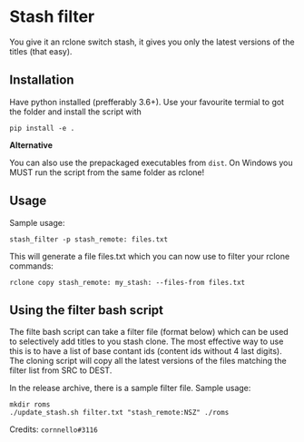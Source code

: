 # Stash filter

You give it an rclone switch stash, it gives you only the latest versions of the titles (that easy). 

## Installation
Have python installed (prefferably 3.6+). Use your favourite termial to got the folder and install the script with 

```
pip install -e .
```

**Alternative**

You can also use the prepackaged executables from `dist`. On Windows you MUST run the script from the same folder as rclone!

## Usage
Sample usage:

```
stash_filter -p stash_remote: files.txt
```

This will generate a file files.txt which you can now use to filter your rclone commands:

```
rclone copy stash_remote: my_stash: --files-from files.txt
```

## Using the filter bash script

The filte bash script can take a filter file (format below) which can be used to selectively add titles to you stash clone. The most effective way to use this is to have a list of base contant ids (content ids without 4 last digits). The cloning script will copy all the latest versions of the files matching the filter list from SRC to DEST.

In the release archive, there is a sample filter file. Sample usage:

```
mkdir roms
./update_stash.sh filter.txt "stash_remote:NSZ" ./roms
```

Credits: `cornnello#3116`
